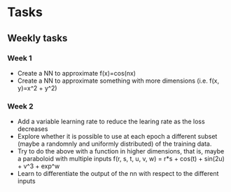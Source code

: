 
# Tasks

## Weekly tasks

### Week 1

- Create a NN to approximate f(x)=cos(nx)
- Create a NN to approximate something with more dimensions (i.e. f(x, y)=x^2 + y^2)

### Week 2

- Add a variable learning rate to reduce the learing rate as the loss decreases
- Explore whether it is possible to use at each epoch a different subset (maybe
a randomnly and uniformly distributed) of the training data.
- Try to do the above with a function in higher dimensions, that is, maybe a
paraboloid with multiple inputs
f(r, s, t, u, v, w) = r*s + cos(t) + sin(2u) + v^3 + exp^w
- Learn to differentiate the output of the nn with respect to the different inputs
